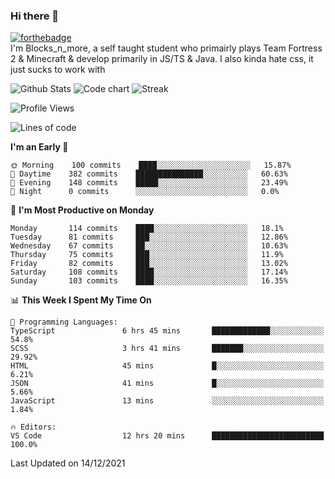 ### Hi there 👋
[![forthebadge](https://forthebadge.com/images/badges/0-percent-optimized.svg)](https://forthebadge.com)<br>
I'm Blocks_n_more, a self taught student who primairly plays Team Fortress 2 & Minecraft & develop primarily in JS/TS & Java. I also kinda hate css, it just sucks to work with

![Github Stats](https://github-readme-stats.vercel.app/api?username=blocksnmore&show_icons=true&theme=dark)
![Code chart](https://github-readme-stats.vercel.app/api/top-langs/?username=blocksnmore&layout=compact&theme=dark)
![Streak](https://github-readme-streak-stats.herokuapp.com/?user=blocksnmore&theme=dark&hide_border=true)
<!--START_SECTION:waka-->
![Profile Views](http://img.shields.io/badge/Profile%20Views-1-blue)

![Lines of code](https://img.shields.io/badge/From%20Hello%20World%20I%27ve%20Written-2%20Million%20lines%20of%20code-blue)

**I'm an Early 🐤** 

```text
🌞 Morning    100 commits    ████░░░░░░░░░░░░░░░░░░░░░   15.87% 
🌆 Daytime    382 commits    ███████████████░░░░░░░░░░   60.63% 
🌃 Evening    148 commits    █████░░░░░░░░░░░░░░░░░░░░   23.49% 
🌙 Night      0 commits      ░░░░░░░░░░░░░░░░░░░░░░░░░   0.0%

```
📅 **I'm Most Productive on Monday** 

```text
Monday       114 commits    ████░░░░░░░░░░░░░░░░░░░░░   18.1% 
Tuesday      81 commits     ███░░░░░░░░░░░░░░░░░░░░░░   12.86% 
Wednesday    67 commits     ██░░░░░░░░░░░░░░░░░░░░░░░   10.63% 
Thursday     75 commits     ███░░░░░░░░░░░░░░░░░░░░░░   11.9% 
Friday       82 commits     ███░░░░░░░░░░░░░░░░░░░░░░   13.02% 
Saturday     108 commits    ████░░░░░░░░░░░░░░░░░░░░░   17.14% 
Sunday       103 commits    ████░░░░░░░░░░░░░░░░░░░░░   16.35%

```


📊 **This Week I Spent My Time On** 

```text
💬 Programming Languages: 
TypeScript               6 hrs 45 mins       █████████████░░░░░░░░░░░░   54.8% 
SCSS                     3 hrs 41 mins       ███████░░░░░░░░░░░░░░░░░░   29.92% 
HTML                     45 mins             █░░░░░░░░░░░░░░░░░░░░░░░░   6.21% 
JSON                     41 mins             █░░░░░░░░░░░░░░░░░░░░░░░░   5.66% 
JavaScript               13 mins             ░░░░░░░░░░░░░░░░░░░░░░░░░   1.84%

🔥 Editors: 
VS Code                  12 hrs 20 mins      █████████████████████████   100.0%

```


 Last Updated on 14/12/2021
<!--END_SECTION:waka-->
